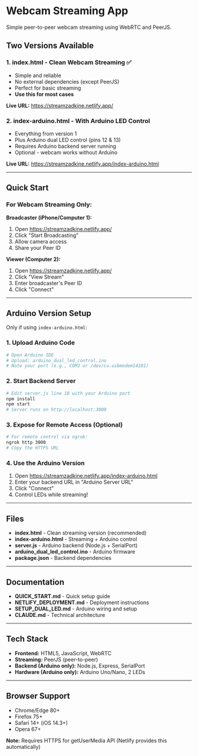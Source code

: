 # Webcam Streaming App

Simple peer-to-peer webcam streaming using WebRTC and PeerJS.

## Two Versions Available

### 1. **index.html** - Clean Webcam Streaming ✅
- Simple and reliable
- No external dependencies (except PeerJS)
- Perfect for basic streaming
- **Use this for most cases**

**Live URL:** https://streamzadkine.netlify.app/

### 2. **index-arduino.html** - With Arduino LED Control
- Everything from version 1
- Plus Arduino dual LED control (pins 12 & 13)
- Requires Arduino backend server running
- Optional - webcam works without Arduino

**Live URL:** https://streamzadkine.netlify.app/index-arduino.html

---

## Quick Start

### For Webcam Streaming Only:

**Broadcaster (iPhone/Computer 1):**
1. Open https://streamzadkine.netlify.app/
2. Click "Start Broadcasting"
3. Allow camera access
4. Share your Peer ID

**Viewer (Computer 2):**
1. Open https://streamzadkine.netlify.app/
2. Click "View Stream"
3. Enter broadcaster's Peer ID
4. Click "Connect"

---

## Arduino Version Setup

Only if using `index-arduino.html`:

### 1. Upload Arduino Code
```bash
# Open Arduino IDE
# Upload: arduino_dual_led_control.ino
# Note your port (e.g., COM3 or /dev/cu.usbmodem14101)
```

### 2. Start Backend Server
```bash
# Edit server.js line 18 with your Arduino port
npm install
npm start
# Server runs on http://localhost:3000
```

### 3. Expose for Remote Access (Optional)
```bash
# For remote control via ngrok:
ngrok http 3000
# Copy the HTTPS URL
```

### 4. Use the Arduino Version
1. Open https://streamzadkine.netlify.app/index-arduino.html
2. Enter your backend URL in "Arduino Server URL"
3. Click "Connect"
4. Control LEDs while streaming!

---

## Files

- **index.html** - Clean streaming version (recommended)
- **index-arduino.html** - Streaming + Arduino control
- **server.js** - Arduino backend (Node.js + SerialPort)
- **arduino_dual_led_control.ino** - Arduino firmware
- **package.json** - Backend dependencies

---

## Documentation

- **QUICK_START.md** - Quick setup guide
- **NETLIFY_DEPLOYMENT.md** - Deployment instructions
- **SETUP_DUAL_LED.md** - Arduino wiring and setup
- **CLAUDE.md** - Technical architecture

---

## Tech Stack

- **Frontend:** HTML5, JavaScript, WebRTC
- **Streaming:** PeerJS (peer-to-peer)
- **Backend (Arduino only):** Node.js, Express, SerialPort
- **Hardware (Arduino only):** Arduino Uno/Nano, 2 LEDs

---

## Browser Support

- Chrome/Edge 80+
- Firefox 75+
- Safari 14+ (iOS 14.3+)
- Opera 67+

**Note:** Requires HTTPS for getUserMedia API (Netlify provides this automatically)
